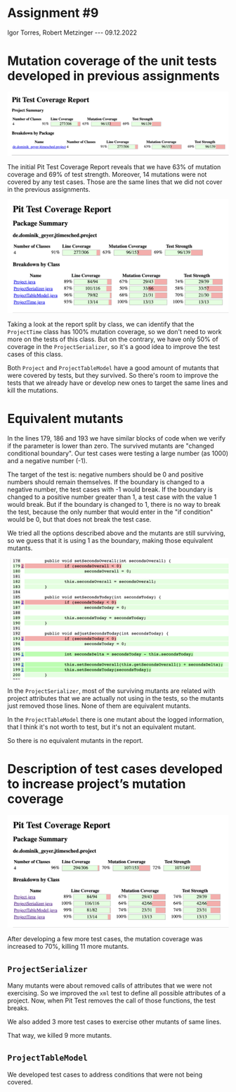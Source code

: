 # Assignment #9

Igor Torres, Robert Metzinger
--- 09.12.2022

# Mutation coverage of the unit tests developed in previous assignments

![general_coverage_report](./assets/assignment9/general_coverage_report.png)

The initial Pit Test Coverage Report reveals that we have 63% of mutation coverage and 69% of test strength.
Moreover, 14 mutations were not covered by any test cases. Those are the same lines that we did not cover in the previous assignments.

![general_coverage_report](./assets/assignment9/general_coverage_report_by_class.png)

Taking a look at the report split by class, we can identify that the `ProjectTime` class has 100% mutation coverage, so we don't need to work more on the tests of this class.
But on the contrary, we have only 50% of coverage in the `ProjectSerializer`, so it's a good idea to improve the test cases of this class.

Both `Project` and `ProjectTableModel` have a good amount of mutants that were covered by tests, but they survived. So there's room to improve the tests that we already have or develop new ones to target the same lines and kill the mutations.

# Equivalent mutants

In the lines 179, 186 and 193 we have similar blocks of code when we verify if the parameter is lower than zero.
The survived mutants are "changed conditional boundary".
Our test cases were testing a large number (as 1000) and a negative number (-1).

The target of the test is: negative numbers should be 0 and positive numbers should remain themselves.
If the boundary is changed to a negative number, the test cases with -1 would break.
If the boundary is changed to a positive number greater than 1, a test case with the value 1 would break.
But if the boundary is changed to 1, there is no way to break the test, because the only number that would enter in the "if condition" would be 0, but that does not break the test case.

We tried all the options described above and the mutants are still surviving, so we guess that it is using 1 as the boundary, making those equivalent mutants.

![general_coverage_report](./assets/assignment9/equivalent_mutants.png)

In the `ProjectSerializer`, most of the surviving mutants are related with project attributes that we are actually not using in the tests, so the mutants just removed those lines. 
None of them are equivalent mutants.

In the `ProjectTableModel` there is one mutant about the logged information, that I think it's not worth to test, but it's not an equivalent mutant.

So there is no equivalent mutants in the report.

# Description of test cases developed to increase project’s mutation coverage

![general_coverage_report](./assets/assignment9/coverage_by_class_after.png)

After developing a few more test cases, the mutation coverage was increased to 70%, killing 11 more mutants.

## `ProjectSerializer`
Many mutants were about removed calls of attributes that we were not exercising.
So we improved the `xml` test to define all possible attributes of a project.
Now, when Pit Test removes the call of those functions, the test breaks.

We also added 3 more test cases to exercise other mutants of same lines.

That way, we killed 9 more mutants.

## `ProjectTableModel`

We developed test cases to address conditions that were not being covered.
